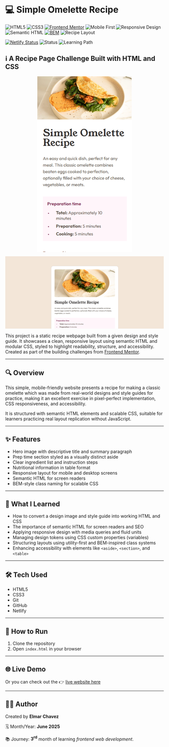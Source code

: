 # 💻 Simple Omelette Recipe

![HTML5](https://img.shields.io/badge/HTML5-E34F26?style=for-the-badge&logo=html5&logoColor=white)
![CSS3](https://img.shields.io/badge/CSS3-1572B6?style=for-the-badge&logo=css3&logoColor=white)
[![Frontend Mentor](https://img.shields.io/badge/Frontend%20Mentor-3e54a3?style=for-the-badge&logo=frontendmentor&logoColor=white)](https://www.frontendmentor.io/)
![Mobile First](https://img.shields.io/badge/Mobile%20First-Design-F57F17?style=for-the-badge)
![Responsive Design](https://img.shields.io/badge/Responsive%20Design-2196F3?style=for-the-badge&logo=responsive&logoColor=white)
![Semantic HTML](https://img.shields.io/badge/Semantic%20HTML-ff9800?style=for-the-badge)
[![BEM](https://img.shields.io/badge/BEM-Block%20Element%20Modifier-blue?style=for-the-badge)](https://getbem.com/)
![Recipe Layout](https://img.shields.io/badge/Layout-Recipe-orange?style=for-the-badge)

[![Netlify Status](https://api.netlify.com/api/v1/badges/400861c5-664d-41a3-b2d3-9437b9f5b64c/deploy-status)](https://simple-omelette-recipe-fm-jiro.netlify.app/)
![Status](https://img.shields.io/badge/status-complete-brightgreen)
![Learning Path](https://img.shields.io/badge/learning%20path-month%203-blue)

## ℹ️ A Recipe Page Challenge Built with HTML and CSS

<div style="display: flex; align-items: center; justify-content: center; flex-flow: row wrap; gap: 1em; margin-bottom: 1em">
    <img src="./screenshot1.png" alt="Screenshot of the recipe page" width="300">
    <img src="./screenshot2.png" alt="Screenshot of ingredients section" width="600">
</div>

This project is a static recipe webpage built from a given design and style guide. It showcases a clean, responsive layout using semantic HTML and modular CSS, styled to highlight readability, structure, and accessibility. Created as part of the building challenges from [Frontend Mentor](https://www.frontendmentor.io/).

---

## 🔍 Overview

This simple, mobile-friendly website presents a recipe for making a classic omelette which was made from real-world designs and style guides for practice, making it an excellent exercise in pixel-perfect implementation, CSS responsiveness, and accessibility.

It is structured with semantic HTML elements and scalable CSS, suitable for learners practicing real layout replication without JavaScript.

---

## ✨ Features

- Hero image with descriptive title and summary paragraph
- Prep time section styled as a visually distinct aside
- Clear ingredient list and instruction steps
- Nutritional information in table format
- Responsive layout for mobile and desktop screens
- Semantic HTML for screen readers
- BEM-style class naming for scalable CSS

---

## 🧠 What I Learned

- How to convert a design image and style guide into working HTML and CSS
- The importance of semantic HTML for screen readers and SEO
- Applying responsive design with media queries and fluid units
- Managing design tokens using CSS custom properties (variables)
- Structuring layouts using utility-first and BEM-inspired class systems
- Enhancing accessibility with elements like `<aside>`, `<section>`, and `<table>`

---

## 🛠️ Tech Used

- HTML5
- CSS3
- Git
- GitHub
- Netlify

---

## 🚀 How to Run

1. Clone the repository
2. Open `index.html` in your browser

---

## 🌐 Live Demo

Or you can check out the 👉 [live website here](https://simple-omelette-recipe-fm-jiro.netlify.app/)

---

## 🧑‍💻 Author

Created by **Elmar Chavez**

🗓️ Month/Year: **June 2025**

📚 Journey: **3<sup>rd</sup>** month of learning _frontend web development_.
